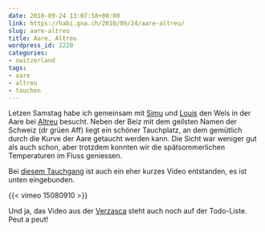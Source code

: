 ```yaml
---
date: 2010-09-24 13:07:58+00:00
link: https://habi.gna.ch/2010/09/24/aare-altreu/
slug: aare-altreu
title: Aare, Altreu
wordpress_id: 2220
categories:
- switzerland
tags:
- aare
- altreu
- tauchen
---
```


Letzen Samstag habe ich gemeinsam mit [Simu](http://www.kummerbuben.com/de/bio/) und [Louis](http://www.lomotion.ch/team.phtml) den Wels in der Aare bei [Altreu](http://map.search.ch/altreu-selzach) besucht. Neben der Beiz mit dem geilsten Namen der Schweiz (dr grüen Aff) liegt ein schöner Tauchplatz, an dem gemütlich durch die Kurve der Aare getaucht werden kann. Die Sicht war weniger gut als auch schon, aber trotzdem konnten wir die spätsommerlichen Temperaturen im Fluss geniessen.

Bei [diesem Tauchgang](https://habi.gna.ch/divelog/2010.09.18.altreu.pdf) ist auch ein eher kurzes Video entstanden, es ist unten eingebunden.

{{< vimeo 15080910 >}}

Und ja, das Video aus der [Verzasca](https://habi.gna.ch/2010/09/13/verzasca-posse/) steht auch noch auf der Todo-Liste. Peut a peut!
